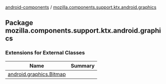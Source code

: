 [android-components](../index.md) / [mozilla.components.support.ktx.android.graphics](./index.md)

## Package mozilla.components.support.ktx.android.graphics

### Extensions for External Classes

| Name | Summary |
|---|---|
| [android.graphics.Bitmap](android.graphics.-bitmap/index.md) |  |
